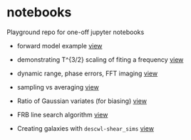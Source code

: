 # notebooks
Playground repo for one-off jupyter notebooks

* forward model example 
[view](https:/nbviewer.jupyter.org/github/slosar/notebooks/blob/master/forward_model_fitting_demo.ipynb)

* demonstrating T^{3/2} scaling of fiting a frequency [view](https:/nbviewer.jupyter.org/github/slosar/notebooks/blob/master/frequency_fit.ipynb)

* dynamic range, phase errors, FFT imaging [view](https:/nbviewer.jupyter.org/github/slosar/notebooks/blob/master/dynamic_rnage_fft.ipynb)

* sampling vs averaging 
[view](https:/nbviewer.jupyter.org/github/slosar/notebooks/blob/master/sampling_vs_averaging.ipynb)

* Ratio of Gaussian variates (for biasing) 
[view](https:/nbviewer.jupyter.org/github/slosar/notebooks/blob/master/GaussRations.ipynb)

* FRB line search algorithm 
[view](https:/nbviewer.jupyter.org/github/slosar/notebooks/blob/master/FRB_algo.ipynb)

* Creating galaxies with `descwl-shear_sims`
[view](https:/nbviewer.jupyter.org/github/slosar/notebooks/blob/master/GalaxyGen.ipynb)
 
